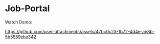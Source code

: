 # Job-Portal

Watch Demo: 

https://github.com/user-attachments/assets/47bc0c23-1b72-4d4e-ae8b-5b5559ebe342
